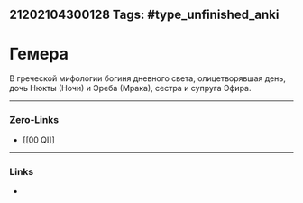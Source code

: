 21202104300128
Tags: #type_unfinished_anki
---
# Гемера

В греческой мифологии богиня дневного света, олицетворявшая день, дочь Нюкты (Ночи) и Эреба (Мрака), сестра и супруга Эфира. 

---
### Zero-Links
- [[00 QI]]
---
### Links
-
